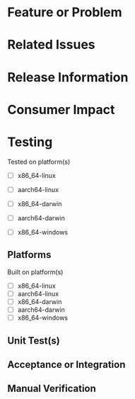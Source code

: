 # Feature or Problem
<!---
Briefly describe the reason for this pull request: the feature being added or problem being solved.
--->

# Related Issues
<!--- 
Link to any issues or correlated pull requests that are related to this PR. For example, if this PR fixes an issue, link to that issue here.
--->

# Release Information
<!---
Clearly state the target release for this code. If there isn't a specific target version, you can state the `next` release, etc. 
--->

# Consumer Impact
<!---
Indicate the impact, if any, this change will have on other consumers, dependencies, or dependents. In other words, the "blast radius" of the impact of this change and what steps related projects may need to take in response to this.
--->

# Testing
<!---
Declare the testing information for this pull request
--->
Tested on platform(s)
- [ ] x86_64-linux
- [ ] aarch64-linux
- [ ] x86_64-darwin
- [ ] aarch64-darwin
- [ ] x86_64-windows


## Platforms
<!---
Identify the platforms on which this code was tested (include both OS and CPU architecture)
--->
Built on platform(s)
- [ ] x86_64-linux
- [ ] aarch64-linux
- [ ] x86_64-darwin
- [ ] aarch64-darwin
- [ ] x86_64-windows

## Unit Test(s)
<!---
Indicate if unit tests were added or modified, and if so, which ones 
--->

## Acceptance or Integration
<!---
Indicate any changes or additions to the acceptance or integration test suite 
--->

## Manual Verification
<!---
Mandatory. Indicate the steps that you took to verify that this pull request works 
--->
